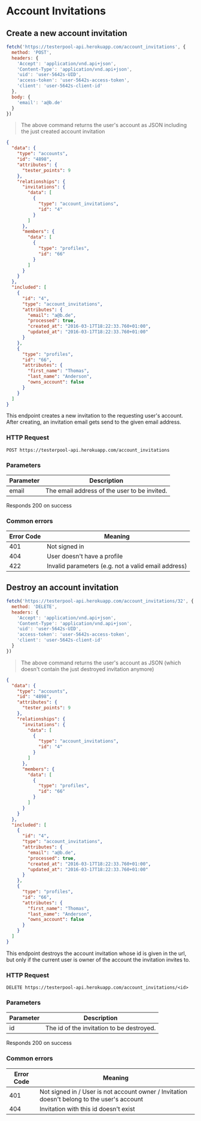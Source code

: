 # Account Invitations

## Create a new account invitation

```javascript
fetch('https://testerpool-api.herokuapp.com/account_invitations', {
  method: 'POST',
  headers: {
    'Accept': 'application/vnd.api+json',
    'Content-Type': 'application/vnd.api+json',
    'uid': 'user-5642s-UID',
    'access-token': 'user-5642s-access-token',
    'client': 'user-5642s-client-id'
  },
  body: {
    'email': 'a@b.de'
  }
})
```

> The above command returns the user's account as JSON including the just created account invitation

```json
{
  "data": {
    "type": "accounts",
    "id": "4898",
    "attributes": {
      "tester_points": 9
    },
    "relationships": {
      "invitations": {
        "data": [
          {
            "type": "account_invitations",
            "id": "4"
          }
        ]
      },
      "members": {
        "data": [
          {
            "type": "profiles",
            "id": "66"
          }
        ]
      }
    }
  },
  "included": [
    {
      "id": "4",
      "type": "account_invitations",
      "attributes": {
        "email": "a@b.de",
        "processed": true,
        "created_at": "2016-03-17T18:22:33.760+01:00",
        "updated_at": "2016-03-17T18:22:33.760+01:00"
      }
    },
    {
      "type": "profiles",
      "id": "66",
      "attributes": {
        "first_name": "Thomas",
        "last_name": "Anderson",
        "owns_account": false
      }
    }
  ]
}
```

This endpoint creates a new invitation to the requesting user's account. After creating, an invitation email gets send to the given email address.

### HTTP Request

`POST https://testerpool-api.herokuapp.com/account_invitations`

### Parameters

Parameter | Description
--------- | -----------
email | The email address of the user to be invited.

<aside class="success">
Responds 200 on success
</aside>

### Common errors

Error Code | Meaning
---------- | -------
401 | Not signed in
404 | User doesn't have a profile
422 | Invalid parameters (e.g. not a valid email address)


## Destroy an account invitation

```javascript
fetch('https://testerpool-api.herokuapp.com/account_invitations/32', {
  method: 'DELETE',
  headers: {
    'Accept': 'application/vnd.api+json',
    'Content-Type': 'application/vnd.api+json',
    'uid': 'user-5642s-UID',
    'access-token': 'user-5642s-access-token',
    'client': 'user-5642s-client-id'
  }
})
```

> The above command returns the user's account as JSON (which doesn't contain the just destroyed invitation anymore)

```json
{
  "data": {
    "type": "accounts",
    "id": "4898",
    "attributes": {
      "tester_points": 9
    },
    "relationships": {
      "invitations": {
        "data": [
          {
            "type": "account_invitations",
            "id": "4"
          }
        ]
      },
      "members": {
        "data": [
          {
            "type": "profiles",
            "id": "66"
          }
        ]
      }
    }
  },
  "included": [
    {
      "id": "4",
      "type": "account_invitations",
      "attributes": {
        "email": "a@b.de",
        "processed": true,
        "created_at": "2016-03-17T18:22:33.760+01:00",
        "updated_at": "2016-03-17T18:22:33.760+01:00"
      }
    },
    {
      "type": "profiles",
      "id": "66",
      "attributes": {
        "first_name": "Thomas",
        "last_name": "Anderson",
        "owns_account": false
      }
    }
  ]
}
```

This endpoint destroys the account invitation whose id is given in the url, but only if the current user is owner of the account the invitation invites to.

### HTTP Request

`DELETE https://testerpool-api.herokuapp.com/account_invitations/<id>`

### Parameters

Parameter | Description
--------- | -----------
id | The id of the invitation to be destroyed.

<aside class="success">
Responds 200 on success
</aside>

### Common errors

Error Code | Meaning
---------- | -------
401 | Not signed in / User is not account owner / Invitation doesn't belong to the user's account
404 | Invitation with this id doesn't exist
